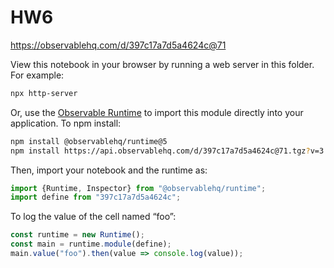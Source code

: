 # HW6

https://observablehq.com/d/397c17a7d5a4624c@71

View this notebook in your browser by running a web server in this folder. For
example:

~~~sh
npx http-server
~~~

Or, use the [Observable Runtime](https://github.com/observablehq/runtime) to
import this module directly into your application. To npm install:

~~~sh
npm install @observablehq/runtime@5
npm install https://api.observablehq.com/d/397c17a7d5a4624c@71.tgz?v=3
~~~

Then, import your notebook and the runtime as:

~~~js
import {Runtime, Inspector} from "@observablehq/runtime";
import define from "397c17a7d5a4624c";
~~~

To log the value of the cell named “foo”:

~~~js
const runtime = new Runtime();
const main = runtime.module(define);
main.value("foo").then(value => console.log(value));
~~~
